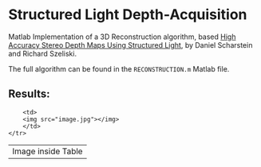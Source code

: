 # Structured Light Depth-Acquisition  

Matlab Implementation of a 3D Reconstruction algorithm, based [High Accuracy Stereo Depth Maps Using Structured Light](http://www.cs.middlebury.edu/~schar/papers/structlight/structlight.pdf), by Daniel Scharstein and Richard Szeliski.  

The full algorithm can be found in the `RECONSTRUCTION.m` Matlab file.  

## Results:  

<table>
    <tr>
        <td>
            Image inside Table
        </td>

        <td>
        <img src="image.jpg"></img>
        </td>
    </tr>

